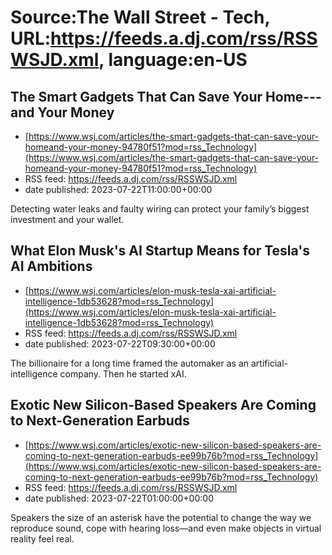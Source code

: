 # Source:The Wall Street - Tech, URL:https://feeds.a.dj.com/rss/RSSWSJD.xml, language:en-US

## The Smart Gadgets That Can Save Your Home---and Your Money
 - [https://www.wsj.com/articles/the-smart-gadgets-that-can-save-your-homeand-your-money-94780f51?mod=rss_Technology](https://www.wsj.com/articles/the-smart-gadgets-that-can-save-your-homeand-your-money-94780f51?mod=rss_Technology)
 - RSS feed: https://feeds.a.dj.com/rss/RSSWSJD.xml
 - date published: 2023-07-22T11:00:00+00:00

Detecting water leaks and faulty wiring can protect your family’s biggest investment and your wallet.

## What Elon Musk's AI Startup Means for Tesla's AI Ambitions
 - [https://www.wsj.com/articles/elon-musk-tesla-xai-artificial-intelligence-1db53628?mod=rss_Technology](https://www.wsj.com/articles/elon-musk-tesla-xai-artificial-intelligence-1db53628?mod=rss_Technology)
 - RSS feed: https://feeds.a.dj.com/rss/RSSWSJD.xml
 - date published: 2023-07-22T09:30:00+00:00

The billionaire for a long time framed the automaker as an artificial-intelligence company. Then he started xAI.

## Exotic New Silicon-Based Speakers Are Coming to Next-Generation Earbuds
 - [https://www.wsj.com/articles/exotic-new-silicon-based-speakers-are-coming-to-next-generation-earbuds-ee99b76b?mod=rss_Technology](https://www.wsj.com/articles/exotic-new-silicon-based-speakers-are-coming-to-next-generation-earbuds-ee99b76b?mod=rss_Technology)
 - RSS feed: https://feeds.a.dj.com/rss/RSSWSJD.xml
 - date published: 2023-07-22T01:00:00+00:00

Speakers the size of an asterisk have the potential to change the way we reproduce sound, cope with hearing loss—and even make objects in virtual reality feel real.

